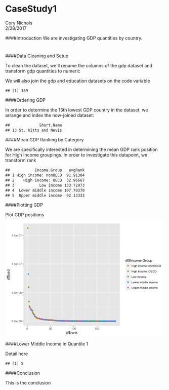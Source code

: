# CaseStudy1
Cory Nichols  
2/28/2017  



####Introduction
We are investigating GDP quantities by country. 



#
####Data Cleaning and Setup

To clean the dataset, we'll rename the columns of the gdp dataset and transform gdp quantities to numeric

We will also join the gdp and education datasets on the code variable


```
## [1] 189
```

####Ordering GDP

In order to determine the 13th lowest GDP country in the dataset, we arrange and index the now-joined dataset:


```
##             Short.Name
## 13 St. Kitts and Nevis
```


####Mean GDP Ranking by Category

We are specifically interested in determining the mean GDP rank position for High Income groupings. In order to investigate this datapoint, we transform rank


```
##           Income.Group   avgRank
## 1 High income: nonOECD  91.91304
## 2    High income: OECD  32.96667
## 3           Low income 133.72973
## 4  Lower middle income 107.70370
## 5  Upper middle income  92.13333
```

####Plotting GDP

Plot GDP positions

![](CaseStudy1_files/figure-html/plotter-1.png)<!-- -->

####Lower Middle Income in Quantile 1

Detail here

```
## [1] 5
```

####Conclusion

This is the conclusion
